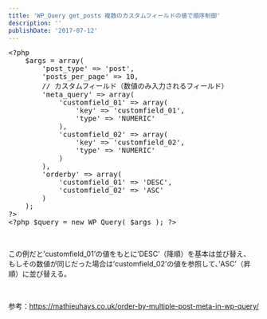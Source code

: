 ```yaml
---
title: 'WP_Query get_posts 複数のカスタムフィールドの値で順序制御'
description: ''
publishDate: '2017-07-12'
---
```


<pre class="brush: php; title: ; notranslate" title="">&lt;?php
	$args = array(
		'post_type' =&gt; 'post',
		'posts_per_page' =&gt; 10,
		// カスタムフィールド（数値のみ入力されるフィールド）
		'meta_query' =&gt; array(
			'customfield_01' =&gt; array(
				'key' =&gt; 'customfield_01',
				'type' =&gt; 'NUMERIC'
			),
			'customfield_02' =&gt; array(
				'key' =&gt; 'customfield_02',
				'type' =&gt; 'NUMERIC'
			)
		),
		'orderby' =&gt; array(
			'customfield_01' =&gt; 'DESC',
			'customfield_02' =&gt; 'ASC'
		)
	);
?&gt;
&lt;?php $query = new WP_Query( $args ); ?&gt;
</pre>
<p>&nbsp;</p>
<p>この例だと’customfield_01’の値をもとに’DESC’（降順）を基本は並び替え、<br>
もしその数値が同じだった場合は’customfield_02’の値を参照して、’ASC’（昇順）に並び替える。</p>
<p>&nbsp;</p>
<p>参考：<a href="https://mathieuhays.co.uk/order-by-multiple-post-meta-in-wp-query/">https://mathieuhays.co.uk/order-by-multiple-post-meta-in-wp-query/</a></p>

